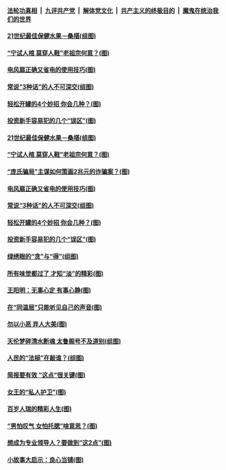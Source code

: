

####  [法轮功真相](../../../../basic/blob/master/README.md?t=04201632) &nbsp;|&nbsp; [九评共产党](../../../../9ping.md/blob/master/README.md?t=04201632) &nbsp;|&nbsp; [解体党文化](../../../../jtdwh.md/blob/master/README.md?t=04201632)  &nbsp;|&nbsp; [共产主义的终极目的](../../../../gczydzjmd.md/blob/master/README.md?t=04201632) &nbsp;|&nbsp; [魔鬼在统治我们的世界](../../../../mgztzwmdsj.md/blob/master/README.md?t=04201632) 

#### [21世纪最佳保健水果－桑椹(组图)](../pages/p8/969132.md?t=04201632) 

#### [“宁试人棺 莫穿人鞋”老祖宗何意？(图)](../pages/p8/969220.md?t=04201632) 

#### [电风扇正确又省电的使用技巧(图)](../pages/p8/969127.md?t=04201632) 

#### [常说“3种话”的人不可深交(组图)](../pages/p8/969109.md?t=04201632) 

#### [轻松开罐的4个妙招 你会几种？(图)](../pages/p8/969124.md?t=04201632) 

#### [投资新手容易犯的几个“误区”(图)](../pages/p8/969093.md?t=04201632) 

#### [21世纪最佳保健水果－桑椹(组图)](../pages/p8/969132.md?t=04201632) 

#### [“宁试人棺 莫穿人鞋”老祖宗何意？(图)](../pages/p8/969220.md?t=04201632) 

#### [“庞氏骗局”主谋如何策画2兆元的诈骗案？(图)](../pages/p8/969216.md?t=04201632) 

#### [电风扇正确又省电的使用技巧(图)](../pages/p8/969127.md?t=04201632) 

#### [常说“3种话”的人不可深交(组图)](../pages/p8/969109.md?t=04201632) 

#### [轻松开罐的4个妙招 你会几种？(图)](../pages/p8/969124.md?t=04201632) 

#### [投资新手容易犯的几个“误区”(图)](../pages/p8/969093.md?t=04201632) 

#### [绿绣眼的“贪”与“得”(组图)](../pages/p8/969027.md?t=04201632) 

#### [所有味觉都过了 才知“淡”的精彩(图)](../pages/p8/968890.md?t=04201632) 

#### [王阳明：无事心定 有事心静(图)](../pages/p8/968663.md?t=04201632) 

#### [在“同温层”只能听见自己的声音(图)](../pages/p8/969021.md?t=04201632) 

#### [勿以小恶 弃人大美(图)](../pages/p8/968658.md?t=04201632) 

#### [天伦梦碎清水断魂 太鲁阁号不及道别(组图)](../pages/p8/967838.md?t=04201632) 

#### [人民的“法槌”在敲谁？(组图)](../pages/p8/968597.md?t=04201632) 

#### [简报要有效 “这点”很关键(图)](../pages/p8/968931.md?t=04201632) 

#### [女王的“私人护卫”(图)](../pages/p8/968595.md?t=04201632) 

#### [百岁人瑞的精彩人生(图)](../pages/p8/968895.md?t=04201632) 

#### [“男怕叹气 女怕托腮”啥意思？(图)](../pages/p8/968855.md?t=04201632) 

#### [想成为专业领导人？要做到“这2点”(图)](../pages/p8/968844.md?t=04201632) 

#### [小故事大启示：良心当铺(图)](../pages/p8/968157.md?t=04201632) 

